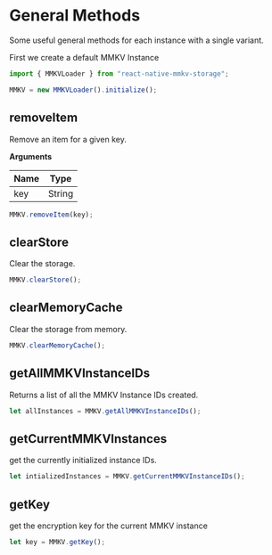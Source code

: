 # General Methods

Some useful general methods for each instance with a single variant.

First we create a default MMKV Instance

```js
import { MMKVLoader } from "react-native-mmkv-storage";

MMKV = new MMKVLoader().initialize();
```

## removeItem

Remove an item for a given key.

**Arguments**

| Name | Type   |
|------|--------|
| key  | String |

```js
MMKV.removeItem(key);
```

## clearStore

Clear the storage.

```js
MMKV.clearStore();
```

## clearMemoryCache

Clear the storage from memory.

```js
MMKV.clearMemoryCache();
```

## getAllMMKVInstanceIDs

Returns a list of all the MMKV Instance IDs created.

```js
let allInstances = MMKV.getAllMMKVInstanceIDs();
```

## getCurrentMMKVInstances

get the currently initialized instance IDs.

```js
let intializedInstances = MMKV.getCurrentMMKVInstanceIDs();
```

## getKey

get the encryption key for the current MMKV instance

```js
let key = MMKV.getKey();
```
